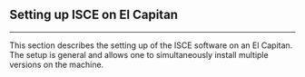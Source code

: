 ## Setting up ISCE on El Capitan
------

This section describes the setting up of the ISCE software on an El Capitan.
The setup is general and allows one to simultaneously install multiple versions on the machine.

